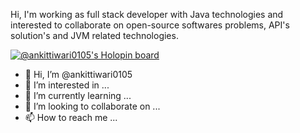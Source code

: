 Hi,
I'm working as full stack developer with Java technologies and interested to collaborate on open-source softwares problems, API's solution's and JVM related technologies.

[![@ankittiwari0105's Holopin board](https://holopin.me/ankittiwari0105)](https://holopin.io/@ankittiwari0105)

- 👋 Hi, I’m @ankittiwari0105
- 👀 I’m interested in ...
- 🌱 I’m currently learning ...
- 💞️ I’m looking to collaborate on ...
- 📫 How to reach me ...

<!---
ankittiwari0105/ankittiwari0105 is a ✨ special ✨ repository because its `README.md` (this file) appears on your GitHub profile.
You can click the Preview link to take a look at your changes.
--->
